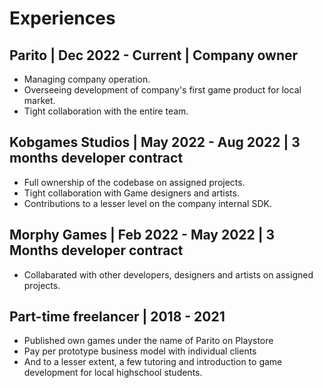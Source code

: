 # Experiences
## Parito | Dec 2022 - Current | Company owner
* Managing company operation.
* Overseeing development of company's first game product for local market.
* Tight collaboration with the entire team.
## Kobgames Studios | May 2022 - Aug 2022 | 3 months developer contract
* Full ownership of the codebase on assigned projects.
* Tight collaboration with Game designers and artists.
* Contributions to a lesser level on the company internal SDK.
## Morphy Games | Feb 2022 - May 2022 | 3 Months developer contract
* Collabarated with other developers, designers and artists on assigned projects. 
## Part-time freelancer | 2018 - 2021
* Published own games under the name of Parito on Playstore
* Pay per prototype business model with individual clients
* And to a lesser extent, a few tutoring and introduction to game development for local highschool students.
